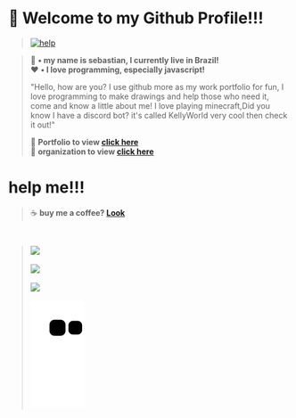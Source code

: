 # 👋 Welcome to my Github Profile!!!
> [![help](https://raw.githubusercontent.com/sebastianjn/host/main/imagens/banner.png)](https://ko-fi.com/sebastianjn007) 

> 🌟 **• my name is sebastian, I currently live in Brazil!** </br>
> ❤️ **• I love programming, especially javascript!**
> 
>  "Hello, how are you? I use github more as my work portfolio for fun, I love programming to make drawings and help those who need it, come and know a little about me! I love playing minecraft,Did you know I have a discord bot? it's called KellyWorld very cool then check it out!"
>
> 📄 **Portfolio to view [click here]()** </br>
> 🌠 **organization to view [click here]()**
> 
>

# help me!!!

> ☕ **buy me a coffee? [Look](https://ko-fi.com/sebastianjn007)**
</br>

> [![](https://github-readme-stats.vercel.app/api/pin?repo=KellyWorld&username=sebastianjn&show_icons=true&theme=draculaat)](https://github.com/sebastianjn/KellyWorld) 
> 
> [![](https://github-readme-stats.vercel.app/api?username=sebastianjn&show_icons=true&theme=draculaate)](https://github.com/sebastianjn) <br>
> 
> [![](https://github-readme-stats.vercel.app/api/top-langs/?username=sebastianjn&layout=compact&langs_count=7&show_icons=true&theme=draculaate)](https://github.com/sebastianjn)
> 
> ![snake](https://github.com/sebastianjn/sebastianjn/blob/output/github-contribution-grid-snake.svg)

